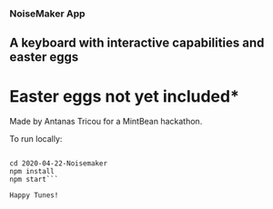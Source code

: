 ### NoiseMaker App

## A keyboard with interactive capabilities and easter eggs

# Easter eggs not yet included*

Made by Antanas Tricou for a MintBean hackathon.

To run locally:

```git clone https://github.com/APTricou/2020-04-22-Noisemaker.git

cd 2020-04-22-Noisemaker
npm install
npm start```

Happy Tunes!